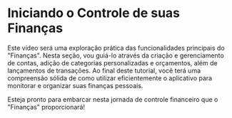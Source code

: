 # Iniciando o Controle de suas Finanças

Este vídeo será uma exploração prática das funcionalidades principais do "Finanças". Nesta seção, vou guiá-lo através da criação e gerenciamento de contas, adição de categorias personalizadas e orçamentos, além de lançamentos de transações. Ao final deste tutorial, você terá uma compreensão sólida de como utilizar eficientemente o aplicativo para monitorar e organizar suas finanças pessoais.

Esteja pronto para embarcar nesta jornada de controle financeiro que o "Finanças" proporcionará!